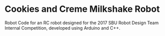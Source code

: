 # Cookies and Creme Milkshake Robot
Robot Code for an RC robot designed for the 2017 SBU Robot Design Team Internal Competition, developed using Arduino and C++. 
